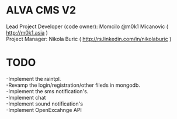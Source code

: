 ALVA CMS V2
=====
Lead Project Developer (code owner): Momcilo @m0k1 Micanovic ( http://m0k1.asia )  
Project Manager: Nikola Buric ( http://rs.linkedin.com/in/nikolaburic )  

TODO
=====
-Implement the raintpl.  
-Revamp the login/registration/other fileds in mongodb.  
-Implement the sms notification's.  
-Implement chat  
-Implement sound notification's  
-Implement OpenExcahnge API  
